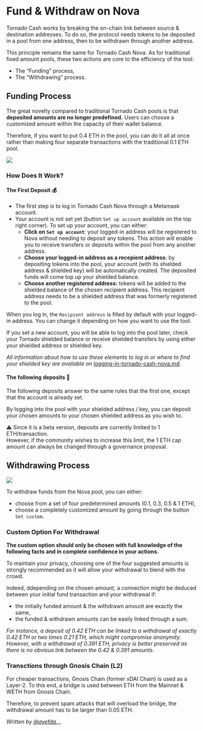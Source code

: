 # Fund & Withdraw on Nova

Tornado Cash works by breaking the on-chain link between source & destination addresses. To do so, the protocol needs tokens to be deposited in a pool from one address, then to be withdrawn through another address.

This principle remains the same for Tornado Cash Nova. As for traditional fixed amount pools, these two actions are core to the efficiency of the tool:

* The “Funding” process,
* The “Withdrawing” process.

## Funding Process <a href="#funding-process" id="funding-process"></a>

The great novelty compared to traditional Tornado Cash pools is that **deposited amounts are no longer predefined.** Users can choose a customized amount within the capacity of their wallet balance.

Therefore, if you want to put 0.4 ETH in the pool, you can do it all at once rather than making four separate transactions with the traditional 0.1 ETH pool.

![](https://i.imgur.com/rqmzdgG.gif)

### How Does It Work? <a href="#how-does-it-work" id="how-does-it-work"></a>

#### **The First Deposit 💰**

* The first step is to log in Tornado Cash Nova through a Metamask account.
* Your account is not set yet (button `Set up account` available on the top right corner). To set up your account, you can either:
  * **Click on `Set up account`**: your logged-in address will be registered to Nova without needing to deposit any tokens. This action will enable you to receive transfers or deposits within the pool from any another address.
  * **Choose your logged-in address as a recepient address**: by depositing tokens into the pool, your account (with its shielded address & shielded key) will be automatically created. The deposited funds will come top up your shielded balance.
  * **Choose another registered address:** tokens will be added to the shielded balance of the chosen recipient address. This recipient address needs to be a shielded address that was formerly registered to the pool.

When you log in, the `Recipient address` is filled by default with your logged-in address. You can change it depending on how you want to use the tool.

If you set a new account, you will be able to log into the pool later, check your Tornado shielded balance or receive shielded transfers by using either your shielded address or shielded key.

_All information about how to use these elements to log in or where to find your shielded key are available on_ [logging-in-tornado-cash-nova.md](logging-in-tornado-cash-nova.md "mention")_._

#### **The following deposits 💸**

The following deposits answer to the same rules that the first one, except that the account is already set.

By logging into the pool with your shielded address / key, you can deposit your chosen amounts to your chosen shielded address as you wish to.

⚠️ Since it is a beta version, deposits are currently limited to 1 ETH/transaction.\
However, if the community wishes to increase this limit, the 1 ETH cap amount can always be changed through a governance proposal.

## Withdrawing Process <a href="#withdrawing-process" id="withdrawing-process"></a>

![](https://i.imgur.com/qn9eJXS.gif)

To withdraw funds from the Nova pool, you can either:

* choose from a set of four predetermined amounts (0.1, 0.3, 0.5 & 1 ETH),
* choose a completely customized amount by going through the button `Set custom`.

### Custom Option For Withdrawal <a href="#custom-option-for-withdrawal" id="custom-option-for-withdrawal"></a>

**The custom option should only be chosen with full knowledge of the following facts and in complete confidence in your actions.**

To maintain your privacy, choosing one of the four suggested amounts is strongly recommended as it will allow your withdrawal to blend with the crowd.

Indeed, ddepending on the chosen amount, a connection might be deduced between your initial fund transaction and your withdrawal if:

* the initially funded amount & the withdrawn amount are exactly the same,
* the funded & withdrawn amounts can be easily linked through a sum.

_For instance, a deposit of 0.42 ETH can be linked to a withdrawal of exactly 0.42 ETH or two times 0.21 ETH, which might compromise anonymity. However, with a withdrawal of 0.391 ETH, privacy is better preserved as there is no obvious link between the 0.42 & 0.391 amounts._

### Transctions through Gnosis Chain (L2) <a href="#transctions-through-gnosis-chain-l2" id="transctions-through-gnosis-chain-l2"></a>

For cheaper transactions, Gnosis Chain (former xDAI Chain) is used as a Layer-2. To this end, a bridge is used between ETH from the Mainnet & WETH from Gnosis Chain.

Therefore, to prevent spam attacks that will overload the bridge, the withdrawal amount has to be larger than 0.05 ETH.



_Written by_ [_@ayefda_](https://torn.community/u/ayefda)__
